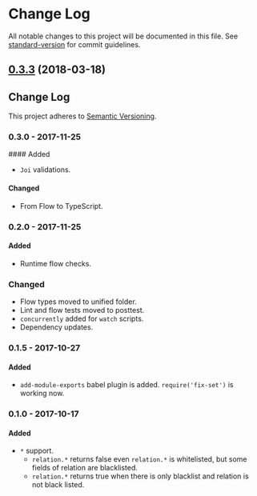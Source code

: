 # Change Log

All notable changes to this project will be documented in this file. See [standard-version](https://github.com/conventional-changelog/standard-version) for commit guidelines.

<a name="0.3.3"></a>

## [0.3.3](https://github.com/ozum/allowed-fields/compare/v0.3.2...v0.3.3) (2018-03-18)

<!-- Titles: Added, Changed, Deprecated, Removed, Fixed, Security -->

## Change Log

This project adheres to [Semantic Versioning](http://semver.org/).

### 0.3.0 - 2017-11-25

#### Added

* `Joi` validations.

#### Changed

* From Flow to TypeScript.

### 0.2.0 - 2017-11-25

#### Added

* Runtime flow checks.

### Changed

* Flow types moved to unified folder.
* Lint and flow tests moved to posttest.
* `concurrently` added for `watch` scripts.
* Dependency updates.

### 0.1.5 - 2017-10-27

#### Added

* `add-module-exports` babel plugin is added. `require('fix-set')` is working now.

### 0.1.0 - 2017-10-17

#### Added

* `*` support.
  * `relation.*` returns false even `relation.*` is whitelisted, but some fields of relation are blacklisted.
  * `relation.*` returns true when there is only blacklist and relation is not black listed.

